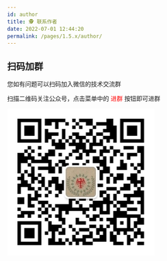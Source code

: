 ```yaml
---
id: author
title: 🕵️‍ 联系作者
date: 2022-07-01 12:44:20
permalink: /pages/1.5.x/author/
---
```


## 扫码加群

您如有问题可以扫码加入微信的技术交流群

扫描二维码关注公众号，点击菜单中的 <font color="red">进群</font> 按钮即可进群

![avatar](/img/wx_qrcode.jpg)
